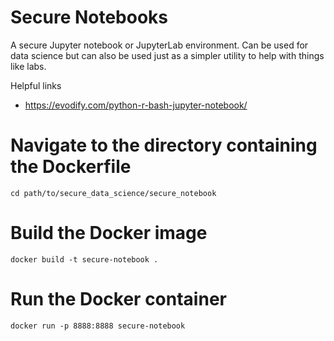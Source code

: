 # Secure Notebooks

A secure Jupyter notebook or JupyterLab environment. Can be used for data science but can also be used just as a simpler utility to help with things like labs.

Helpful links
- https://evodify.com/python-r-bash-jupyter-notebook/

# Navigate to the directory containing the Dockerfile
`cd path/to/secure_data_science/secure_notebook`

# Build the Docker image
`docker build -t secure-notebook .`

# Run the Docker container
`docker run -p 8888:8888 secure-notebook`

